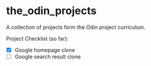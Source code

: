 # the_odin_projects
A collection of projects form the Odin project curriculum.  

Project Checklist (so far):
- [X] Google homepage clone
- [ ] Google search result clone
